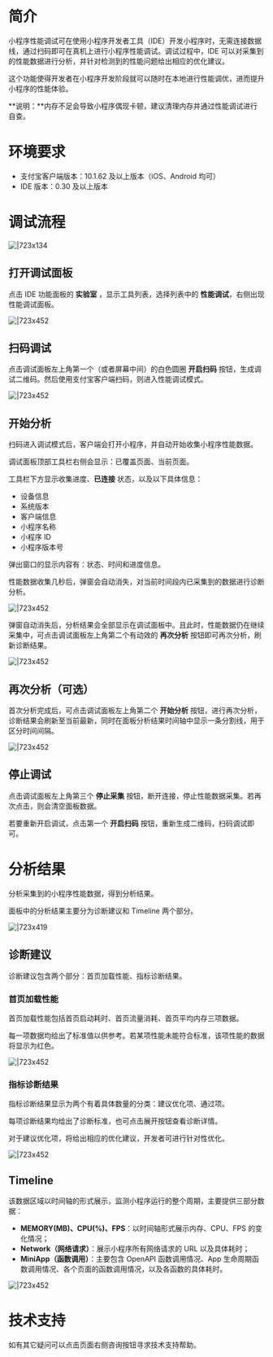 # 简介
小程序性能调试可在使用小程序开发者工具（IDE）开发小程序时，无需连接数据线，通过扫码即可在真机上进行小程序性能调试。调试过程中，IDE 可以对采集到的性能数据进行分析，并针对检测到的性能问题给出相应的优化建议。

这个功能使得开发者在小程序开发阶段就可以随时在本地进行性能调优，进而提升小程序的性能体验。

**说明：**内存不足会导致小程序偶现卡顿，建议清理内存并通过性能调试进行自查。 

# 环境要求

- 支付宝客户端版本：10.1.62 及以上版本（iOS、Android 均可）
- IDE 版本：0.30 及以上版本

# 调试流程
![|723x134](https://gw.alipayobjects.com/zos/skylark-tools/public/files/8ab000118ee66303591ee8ca297f9778.png#align=left&display=inline&height=139&margin=%5Bobject%20Object%5D&originHeight=180&originWidth=969&status=done&style=none&width=746)

## 打开调试面板
点击 IDE 功能面板的 **实验室** ，显示工具列表，选择列表中的 **性能调试**，右侧出现性能调试面板。

![|723x452](https://gw.alipayobjects.com/mdn/rms_eb2664/afts/img/A*JU9RSpZehLAAAAAAAAAAAAAAARQnAQ)

## 扫码调试
点击调试面板左上角第一个（或者屏幕中间）的白色圆圈 **开启扫码** 按钮，生成调试二维码。然后使用支付宝客户端扫码，则进入性能调试模式。

![|723x452](https://gw.alipayobjects.com/mdn/rms_eb2664/afts/img/A*VdQ8SYTMQAEAAAAAAAAAAAAAARQnAQ)

## 开始分析
扫码进入调试模式后，客户端会打开小程序，并自动开始收集小程序性能数据。

调试面板顶部工具栏右侧会显示：已覆盖页面、当前页面。

工具栏下方显示收集进度、**已连接** 状态，以及以下具体信息：

- 设备信息
- 系统版本
- 客户端信息
- 小程序名称
- 小程序 ID
- 小程序版本号

弹出窗口的显示内容有：状态、时间和进度信息。

性能数据收集几秒后，弹窗会自动消失，对当前时间段内已采集到的数据进行诊断分析。

![|723x452](https://gw.alipayobjects.com/mdn/rms_eb2664/afts/img/A*N65NRp5LPjcAAAAAAAAAAAAAARQnAQ)

弹窗自动消失后，分析结果会全部显示在调试面板中。且此时，性能数据仍在继续采集中，可点击调试面板左上角第二个有动效的 **再次分析** 按钮即可再次分析，刷新诊断结果。

![|723x452](https://gw.alipayobjects.com/mdn/rms_eb2664/afts/img/A*0xD1R4SbmEsAAAAAAAAAAAAAARQnAQ)

## 再次分析（可选）
首次分析完成后，可点击调试面板左上角第二个 **开始分析** 按钮，进行再次分析，诊断结果会刷新至当前最新，同时在面板分析结果时间轴中显示一条分割线，用于区分时间间隔。

![|723x452](https://gw.alipayobjects.com/mdn/rms_eb2664/afts/img/A*O8o1S6YSL9QAAAAAAAAAAAAAARQnAQ)

## 停止调试
点击调试面板左上角第三个 **停止采集** 按钮，断开连接，停止性能数据采集。若再次点击，则会清空面板数据。

若要重新开启调试，点击第一个 **开启扫码** 按钮，重新生成二维码，扫码调试即可。

# 分析结果

分析采集到的小程序性能数据，得到分析结果。

面板中的分析结果主要分为诊断建议和 Timeline 两个部分。

![|723x419](https://gw.alipayobjects.com/zos/skylark-tools/public/files/24a9f45d2b92586b2ec15f9db452790e.png#align=left&display=inline&height=433&margin=%5Bobject%20Object%5D&originHeight=548&originWidth=945&status=done&style=none&width=746)

## 诊断建议
诊断建议包含两个部分：首页加载性能、指标诊断结果。

### 首页加载性能
首页加载性能包括首页启动耗时、首页流量消耗、首页平均内存三项数据。

每一项数据均给出了标准值以供参考。若某项性能未能符合标准，该项性能的数据将显示为红色。

![|723x452](https://gw.alipayobjects.com/mdn/rms_eb2664/afts/img/A*PUbjR6fAhnUAAAAAAAAAAAAAARQnAQ)

### 指标诊断结果
指标诊断结果显示为两个有着具体数量的分类：建议优化项、通过项。

每项诊断结果均给出了诊断标准，也可点击展开按钮查看诊断详情。

对于建议优化项，将给出相应的优化建议，开发者可进行针对性优化。

![|723x452](https://gw.alipayobjects.com/mdn/rms_eb2664/afts/img/A*9_fvQLMb58QAAAAAAAAAAAAAARQnAQ)

## Timeline
该数据区域以时间轴的形式展示，监测小程序运行的整个周期，主要提供三部分数据：

- **MEMORY(MB)、CPU(%)、FPS**：以时间轴形式展示内存、CPU、FPS 的变化情况；
- **Network（网络请求）**：展示小程序所有网络请求的 URL 以及具体耗时；
- **MiniApp（函数调用）**：主要包含 OpenAPI 函数调用情况、App 生命周期函数调用情况、各个页面的函数调用情况，以及各函数的具体耗时。

![|723x452](https://gw.alipayobjects.com/mdn/rms_eb2664/afts/img/A*UsRdS5Me7EUAAAAAAAAAAAAAARQnAQ)

# 技术支持
如有其它疑问可以点击页面右侧咨询按钮寻求技术支持帮助。
